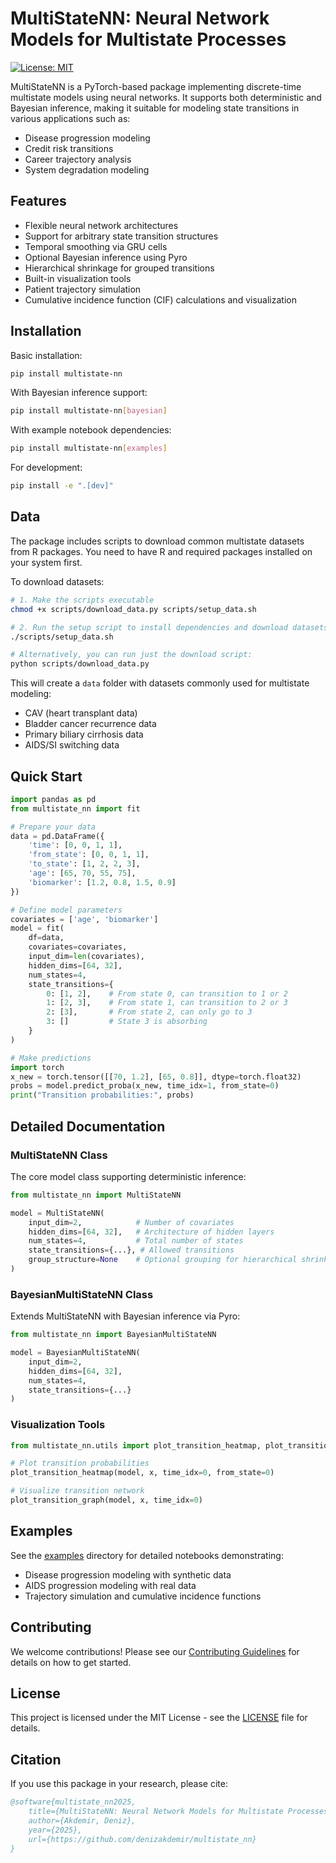 # MultiStateNN: Neural Network Models for Multistate Processes

[![License: MIT](https://img.shields.io/badge/License-MIT-yellow.svg)](https://opensource.org/licenses/MIT)

MultiStateNN is a PyTorch-based package implementing discrete-time multistate models using neural networks. It supports both deterministic and Bayesian inference, making it suitable for modeling state transitions in various applications such as:

- Disease progression modeling
- Credit risk transitions
- Career trajectory analysis
- System degradation modeling

## Features

- Flexible neural network architectures
- Support for arbitrary state transition structures
- Temporal smoothing via GRU cells
- Optional Bayesian inference using Pyro
- Hierarchical shrinkage for grouped transitions
- Built-in visualization tools
- Patient trajectory simulation
- Cumulative incidence function (CIF) calculations and visualization

## Installation

Basic installation:
```bash
pip install multistate-nn
```

With Bayesian inference support:
```bash
pip install multistate-nn[bayesian]
```

With example notebook dependencies:
```bash
pip install multistate-nn[examples]
```

For development:
```bash
pip install -e ".[dev]"
```

## Data

The package includes scripts to download common multistate datasets from R packages. You need to have R and required packages installed on your system first.

To download datasets:

```bash
# 1. Make the scripts executable
chmod +x scripts/download_data.py scripts/setup_data.sh

# 2. Run the setup script to install dependencies and download datasets
./scripts/setup_data.sh

# Alternatively, you can run just the download script:
python scripts/download_data.py
```

This will create a `data` folder with datasets commonly used for multistate modeling:
- CAV (heart transplant data)
- Bladder cancer recurrence data
- Primary biliary cirrhosis data
- AIDS/SI switching data

## Quick Start

```python
import pandas as pd
from multistate_nn import fit

# Prepare your data
data = pd.DataFrame({
    'time': [0, 0, 1, 1],
    'from_state': [0, 0, 1, 1],
    'to_state': [1, 2, 2, 3],
    'age': [65, 70, 55, 75],
    'biomarker': [1.2, 0.8, 1.5, 0.9]
})

# Define model parameters
covariates = ['age', 'biomarker']
model = fit(
    df=data,
    covariates=covariates,
    input_dim=len(covariates),
    hidden_dims=[64, 32],
    num_states=4,
    state_transitions={
        0: [1, 2],    # From state 0, can transition to 1 or 2
        1: [2, 3],    # From state 1, can transition to 2 or 3
        2: [3],       # From state 2, can only go to 3
        3: []         # State 3 is absorbing
    }
)

# Make predictions
import torch
x_new = torch.tensor([[70, 1.2], [65, 0.8]], dtype=torch.float32)
probs = model.predict_proba(x_new, time_idx=1, from_state=0)
print("Transition probabilities:", probs)
```

## Detailed Documentation

### MultiStateNN Class

The core model class supporting deterministic inference:

```python
from multistate_nn import MultiStateNN

model = MultiStateNN(
    input_dim=2,            # Number of covariates
    hidden_dims=[64, 32],   # Architecture of hidden layers
    num_states=4,           # Total number of states
    state_transitions={...}, # Allowed transitions
    group_structure=None    # Optional grouping for hierarchical shrinkage
)
```

### BayesianMultiStateNN Class

Extends MultiStateNN with Bayesian inference via Pyro:

```python
from multistate_nn import BayesianMultiStateNN

model = BayesianMultiStateNN(
    input_dim=2,
    hidden_dims=[64, 32],
    num_states=4,
    state_transitions={...}
)
```

### Visualization Tools

```python
from multistate_nn.utils import plot_transition_heatmap, plot_transition_graph

# Plot transition probabilities
plot_transition_heatmap(model, x, time_idx=0, from_state=0)

# Visualize transition network
plot_transition_graph(model, x, time_idx=0)
```

## Examples

See the [examples](examples/) directory for detailed notebooks demonstrating:
- Disease progression modeling with synthetic data
- AIDS progression modeling with real data
- Trajectory simulation and cumulative incidence functions

## Contributing

We welcome contributions! Please see our [Contributing Guidelines](CONTRIBUTING.md) for details on how to get started.

## License

This project is licensed under the MIT License - see the [LICENSE](LICENSE) file for details.

## Citation

If you use this package in your research, please cite:

```bibtex
@software{multistate_nn2025,
    title={MultiStateNN: Neural Network Models for Multistate Processes},
    author={Akdemir, Deniz},
    year={2025},
    url={https://github.com/denizakdemir/multistate_nn}
}
```
